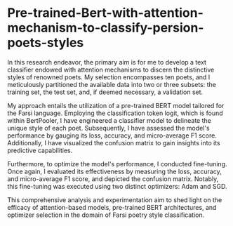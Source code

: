 # Pre-trained-Bert-with-attention-mechanism-to-classify-persion-poets-styles
In this research endeavor, the primary aim is for me to develop a text classifier endowed with attention mechanisms to discern the distinctive styles of renowned poets. My selection encompasses ten poets, and I meticulously partitioned the available data into two or three subsets: the training set, the test set, and, if deemed necessary, a validation set.

My approach entails the utilization of a pre-trained BERT model tailored for the Farsi language. Employing the classification token logit, which is found within BertPooler, I have engineered a classifier model to delineate the unique style of each poet. Subsequently, I have assessed the model's performance by gauging its loss, accuracy, and micro-average F1 score. Additionally, I have visualized the confusion matrix to gain insights into its predictive capabilities.

Furthermore, to optimize the model's performance, I conducted fine-tuning. Once again, I evaluated its effectiveness by measuring the loss, accuracy, and micro-average F1 score, and depicted the confusion matrix. Notably, this fine-tuning was executed using two distinct optimizers: Adam and SGD.

This comprehensive analysis and experimentation aim to shed light on the efficacy of attention-based models, pre-trained BERT architectures, and optimizer selection in the domain of Farsi poetry style classification.
